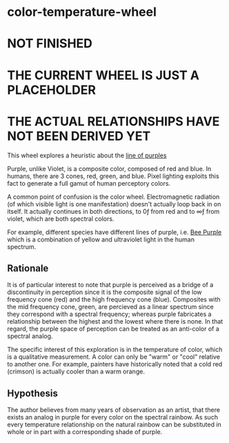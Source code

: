 # color-temperature-wheel

# NOT FINISHED
# THE CURRENT WHEEL IS JUST A PLACEHOLDER
# THE ACTUAL RELATIONSHIPS HAVE NOT BEEN DERIVED YET

This wheel explores a heuristic about the [line of purples](https://en.wikipedia.org/wiki/Line_of_purples)

Purple, unlike Violet, is a composite color, composed of red and blue.
In humans, there are 3 cones, red, green, and blue.  Pixel lighting
exploits this fact to generate a full gamut of human perceptory colors.

A common point of confusion is the color wheel.  Electromagnetic
radiation (of which visible light is one manifestation) doesn't actually loop back in on itself.  It actually continues in both directions, to 0ƒ from red and to ∞ƒ from violet, which are both spectral colors.

For example, different species have different lines of purple, i.e. [Bee Purple](http://www.beeculture.com/bees-see-matters/) which is a combination of yellow and ultraviolet light in the human spectrum.

## Rationale

It is of particular interest to note that purple is perceived as a
bridge of a discontinuity in perception since it is the composite signal of the
low frequency cone (red) and the high frequency cone (blue).  Composites with the mid
frequency cone, green, are percieved as a linear spectrum since they
correspond with a spectral frequency; whereas purple fabricates a
relationship between the highest and the lowest where there is none.  In
that regard, the purple space of perception can be treated as an
anti-color of a spectral analog.

The specific interest of this exploration is in the temperature of
color, which is a qualitative measurement.  A color can only be "warm"
or "cool" relative to another one.  For example, painters have historically noted
that a cold red (crimson) is actually cooler than a warm orange.

## Hypothesis

The author believes from many years of observation as an artist, that
there exists an analog in purple for every color on the spectral
rainbow.  As such every temperature relationship on the natural rainbow can
be substituted in whole or in part with a corresponding shade of purple.

